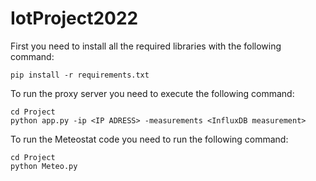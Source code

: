 # IotProject2022

First you need to install all the required libraries with the following command:<br>
```console
pip install -r requirements.txt
```
To run the proxy server you need to execute the following command: <br>
```shell
cd Project
python app.py -ip <IP ADRESS> -measurements <InfluxDB measurement>
```

To run the Meteostat code you need to run the following command: <br>
```console
cd Project
python Meteo.py
```

